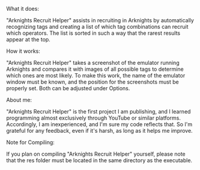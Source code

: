 What it does:

"Arknights Recruit Helper" assists in recruiting in Arknights by automatically recognizing
tags and creating a list of which tag combinations can recruit which operators.
The list is sorted in such a way that the rarest results appear at the top.


How it works:

"Arknights Recruit Helper" takes a screenshot of the emulator running Arknights and compares
it with images of all possible tags to determine which ones are most likely. To make this work,
the name of the emulator window must be known, and the position for the screenshots must be properly set.
Both can be adjusted under Options.


About me:

"Arknights Recruit Helper" is the first project I am publishing,
and I learned programming almost exclusively through YouTube or similar platforms. Accordingly,
I am inexperienced, and I'm sure my code reflects that.
So I'm grateful for any feedback, even if it's harsh, as long as it helps me improve.


Note for Compiling:

If you plan on compiling "Arknights Recruit Helper" yourself, please note that the res folder must be located in the same directory as the executable.

